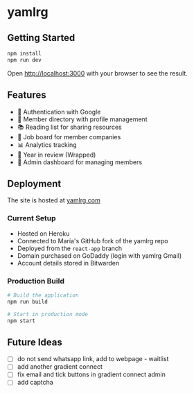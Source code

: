 # yamlrg

## Getting Started

```bash
npm install
npm run dev
```

Open [http://localhost:3000](http://localhost:3000) with your browser to see the result.

## Features

- 🔐 Authentication with Google
- 👥 Member directory with profile management
- 📚 Reading list for sharing resources
- 💼 Job board for member companies
- 📊 Analytics tracking
- 🎁 Year in review (Wrapped)
- 👑 Admin dashboard for managing members

## Deployment

The site is hosted at [yamlrg.com](https://www.yamlrg.com/)

### Current Setup
- Hosted on Heroku
- Connected to María's GitHub fork of the yamlrg repo
- Deployed from the `react-app` branch
- Domain purchased on GoDaddy (login with yamlrg Gmail)
- Account details stored in Bitwarden

### Production Build

```bash
# Build the application
npm run build

# Start in production mode
npm start
```

## Future Ideas

- [ ] do not send whatsapp link, add to webpage - waitlist
- [ ] add another gradient connect
- [ ] fix email and tick buttons in gradient connect admin
- [ ] add captcha  